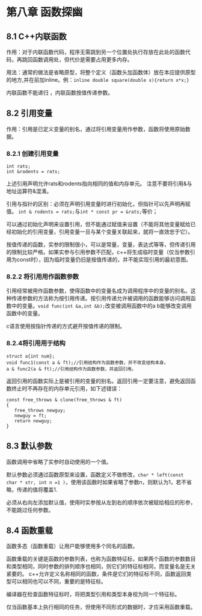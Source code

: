 # 第八章 函数探幽
## 8.1 C++内联函数
作用：对于内联函数代码，程序无需跳到另一个位置处执行存放在此处的函数代码，再跳回函数调用处，但代价是需要占用更多内存。

用法：通常的做法是省略原型，将整个定义（函数头加函数体）放在本应提供原型的地方,并在前加inline。例：`inline double square(double x){return x*x;}`

内联函数不能递归 ，内联函数按值传递参数。

## 8.2 引用变量
作用：引用是已定义变量的别名，通过将引用变量用作参数，函数将使用原始数据。
### 8.2.1 创建引用变量
```
int rats;
int &rodents = rats;
```
上述引用声明允许rats和rodents指向相同的值和内存单元。
注意不要将引用&与地址运算符&混淆。

引用与指针的区别：必须在声明引用变量时进行初始化，但指针可以先声明再赋值。
`int & rodents = rats;`与`int * const pr = &rats;`等价；

可以通过初始化声明来设置引用，但不能通过赋值来设置（不能将其他变量赋给已经初始化的引用变量，引用变量一旦与某个变量关联起来，就将一直效忠于它）。

按值传递的函数，实参的限制很小，可以是常量，变量，表达式等等，但传递引用的限制比较严格。如果实参与引用参数不匹配，c++将生成临时变量（仅当参数引用为const时），因为临时变量仍旧是按值传递的，并不能实现引用的最初意图。
### 8.2.2 将引用用作函数参数
引用经常被用作函数参数，使得函数中的变量名成为调用程序中的变量的别名。这种传递参数的方法称为按引用传递。按引用传递允许被调用的函数能够访问调用函数中的变量。`void func(int &a,int &b);`改变被调用函数中的a b能够改变调用函数中的变量。

c语言使用按指针传递的方式避开按值传递的限制。
### 8.2.4将引用用于结构
```
struct a{int num};
void func1(const a & ft);//引用结构作为函数参数，并不改变结构本身。
a & func2(a & ft);//引用结构作为函数参数，并返回引用。
```
返回引用的函数实际上是被引用的变量的别名。返回引用一定要注意，避免返回函数终止时不再存在的内存单元引用，如下述错误：
```
const free_throws & clone(free_throws & ft)
{
   free_throws newguy;
   newguy = ft;
   return newguy;
}
```
## 8.3 默认参数
函数调用中省略了实参时自动使用的一个值。

默认参数必须通过函数原型来设置，函数定义不做修改，`char * left(const char * str, int n =1 )`，使用该函数时如果省略了参数n，则默认为1，若不省略，传递的值将覆盖1.

必须从右向左添加默认值，使用时实参按从左到右的顺序依次被赋给相应的形参，不能跳过任何参数。
## 8.4 函数重载
函数多态（函数重载）让用户能够使用多个同名的函数。

函数重载的关键是函数的参数列表，也称为函数特征标，如果两个函数的参数数目和类型相同，同时参数的排列顺序也相同，则它们的特征标相同，而变量名是无关紧要的。
c++允许定义名称相同的函数，条件是它们的特征标不同，函数返回类型可以相同也可以不同，重要的是特征标。

编译器在检查函数特征标时，将把类型引用和类型本身视为同一个特征标。

仅当函数基本上执行相同的任务，但使用不同形式的数据时，才应采用函数重载。
